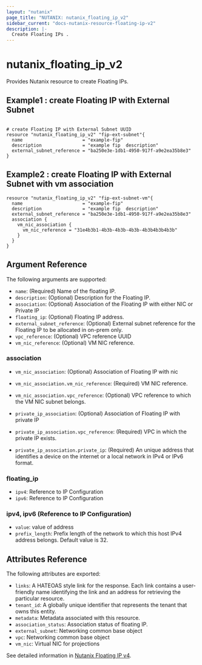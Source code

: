 ```yaml
---
layout: "nutanix"
page_title: "NUTANIX: nutanix_floating_ip_v2"
sidebar_current: "docs-nutanix-resource-floating-ip-v2"
description: |-
  Create Floating IPs .
---
```


# nutanix_floating_ip_v2

Provides Nutanix resource to create Floating IPs.

##  Example1 :  create Floating IP with External Subnet

```hcl

# create Floating IP with External Subnet UUID
resource "nutanix_floating_ip_v2" "fip-ext-subnet"{
  name                      = "example-fip"
  description               = "example fip  description"
  external_subnet_reference = "ba250e3e-1db1-4950-917f-a9e2ea35b8e3"
}

```

## Example2 :  create Floating IP with External Subnet with vm association

```hcl
resource "nutanix_floating_ip_v2" "fip-ext-subnet-vm"{
  name                      = "example-fip"
  description               = "example fip  description"
  external_subnet_reference = "ba250e3e-1db1-4950-917f-a9e2ea35b8e3"
  association {
    vm_nic_association {
      vm_nic_reference = "31e4b3b1-4b3b-4b3b-4b3b-4b3b4b3b4b3b"
    }
  }
}
```

## Argument Reference

The following arguments are supported:

- `name`: (Required) Name of the floating IP.
- `description`: (Optional) Description for the Floating IP.
- `association`: (Optional) Association of the Floating IP with either NIC or Private IP
- `floating_ip`: (Optional) Floating IP address.
- `external_subnet_reference`: (Optional) External subnet reference for the Floating IP to be allocated in on-prem only.
- `vpc_reference`: (Optional) VPC reference UUID
- `vm_nic_reference`: (Optional) VM NIC reference.

### association

- `vm_nic_association`: (Optional) Association of Floating IP with nic
- `vm_nic_association.vm_nic_reference`: (Required) VM NIC reference.
- `vm_nic_association.vpc_reference`: (Optional) VPC reference to which the VM NIC subnet belongs.

- `private_ip_association`: (Optional) Association of Floating IP with private IP
- `private_ip_association.vpc_reference`: (Required) VPC in which the private IP exists.
- `private_ip_association.private_ip`: (Required) An unique address that identifies a device on the internet or a local network in IPv4 or IPv6 format.

### floating_ip

- `ipv4`: Reference to IP Configuration
- `ipv6`: Reference to IP Configuration

### ipv4, ipv6 (Reference to IP Configuration)

- `value`: value of address
- `prefix_length`: Prefix length of the network to which this host IPv4 address belongs. Default value is 32.

## Attributes Reference

The following attributes are exported:

- `links`: A HATEOAS style link for the response. Each link contains a user-friendly name identifying the link and an address for retrieving the particular resource.
- `tenant_id`: A globally unique identifier that represents the tenant that owns this entity.
- `metadata`: Metadata associated with this resource.
- `association_status`: Association status of floating IP.
- `external_subnet`: Networking common base object
- `vpc`: Networking common base object
- `vm_nic`: Virtual NIC for projections

See detailed information in [Nutanix Floating IP v4](https://developers.nutanix.com/api-reference?namespace=networking&version=v4.0#tag/FloatingIps/operation/createFloatingIp).

